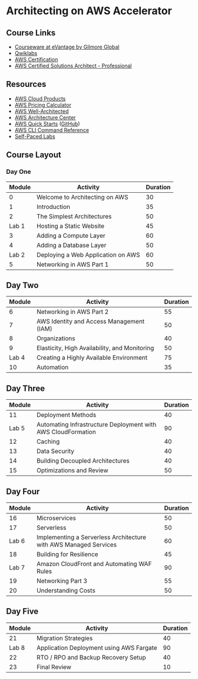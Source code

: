 # Architecting on AWS Accelerator

## Course Links

* [Courseware at eVantage by Gilmore Global](https://evantage.gilmoreglobal.com/#/user/signin)
* [Qwiklabs](https://ddls.qwiklabs.com/)
* [AWS Certification](https://aws.amazon.com/certification/)
* [AWS Certified Solutions Architect - Professional](https://aws.amazon.com/certification/certified-solutions-architect-professional/)

## Resources

* [AWS Cloud Products](https://aws.amazon.com/products/)
* [AWS Pricing Calculator](https://calculator.aws/#/)
* [AWS Well-Architected](https://aws.amazon.com/architecture/well-architected/)
* [AWS Architecture Center](https://aws.amazon.com/architecture/)
* [AWS Quick Starts](https://aws.amazon.com/quickstart/) ([GitHub](https://github.com/aws-quickstart/))
* [AWS CLI Command Reference](https://docs.aws.amazon.com/cli/latest/index.html)
* [Self-Paced Labs](https://aws.amazon.com/training/self-paced-labs/)

## Course Layout

### Day One

|Module|Activity|Duration|
|-|-|-|
|0|Welcome to Architecting on AWS|30|
|1|Introduction|35|
|2|The Simplest Architectures|50|
|Lab 1|Hosting a Static Website|45|
|3|Adding a Compute Layer|60|
|4|Adding a Database Layer|50|
|Lab 2|Deploying a Web Application on AWS|60|
|5|Networking in AWS Part 1|50|

## Day Two

|Module|Activity|Duration|
|-|-|-|
|6|Networking in AWS Part 2|55|
|7|AWS Identity and Access Management (IAM)|50|
|8|Organizations|40|
|9|Elasticity, High Availability, and Monitoring|50|
|Lab 4|Creating a Highly Available Environment|75|
|10|Automation|35|

## Day Three

|Module|Activity|Duration|
|-|-|-|
|11|Deployment Methods|40|
|Lab 5|Automating Infrastructure Deployment with AWS CloudFormation|90|
|12|Caching|40|
|13|Data Security|40|
|14|Building Decoupled Architectures|40|
|15|Optimizations and Review|50|

## Day Four

|Module|Activity|Duration|
|-|-|-|
|16|Microservices|50|
|17|Serverless|50|
|Lab 6|Implementing a Serverless Architecture with AWS Managed Services|60|
|18|Building for Resilience|45|
|Lab 7|Amazon CloudFront and Automating WAF Rules|90|
|19|Networking Part 3|55|
|20|Understanding Costs|50|


## Day Five

|Module|Activity|Duration|
|-|-|-|
|21|Migration Strategies|40|
|Lab 8|Application Deployment using AWS Fargate|90|
|22|RTO / RPO and Backup Recovery Setup|40|
|23|Final Review|10|